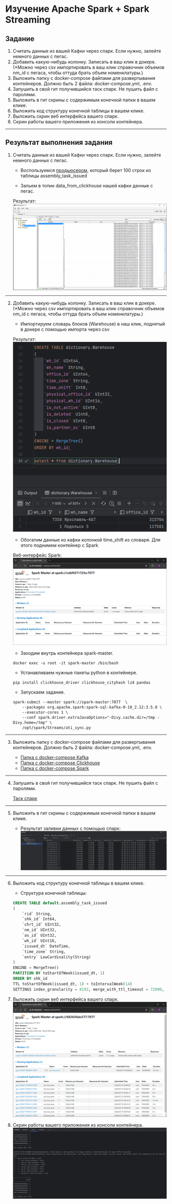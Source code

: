 # Изучение Apache Spark + Spark Streaming

## Задание
1. Считать данные из вашей Кафки через спарк. Если нужно, залейте немного данных с пегас.
2. Добавить какую-нибудь колонку. Записать в ваш клик в докере. (*Можно через csv импортировать в ваш клик справочник объемов nm_id с пегаса, чтобы оттуда брать объем номенклатуры.)
3. Выложить папку с docker-compose файлами для развертывания контейнеров. Должно быть 2 файла: docker-compose.yml, .env.
4. Запушить в свой гит получившийся таск спарк. Не пушить файл с паролями.
5. Выложить в гит скрины с содержимым конечной папки в вашем клике. 
6. Выложить код структуру конечной таблицы в вашем клике.
7. Выложить скрин веб интерфейса вашего спарк.
8. Скрин работы вашего приложения из консоли контейнера.

___

## Результат выполнения задания

1. Считать данные из вашей Кафки через спарк. Если нужно, залейте немного данных с пегас.

    - Воспользуемся [продьюсером](kafka/producer.py), который берет 100 строк из таблицы assembly_task_issued
    
    - Зальем в топик data_from_clickhouse нашей кафки данные с пегас.

     Результат:
    ![Результат выполнения первого задания](screens/task_1.png)
___

2. Добавить какую-нибудь колонку. Записать в ваш клик в докере. (*Можно через csv импортировать в ваш клик справочник объемов nm_id с пегаса, чтобы оттуда брать объем номенклатуры.)

    - Импортируем словарь блоков (Warehouse) в наш клик, поднятый в докере с помощью импорта через csv

    Результат:
    ![Результат выполнения второго задания](screens/task_2_1.png)

    - Обогатим данные из кафки колонкой time_shift из словаря. Для этого поднимем контейнер с Spark
   
    Веб-интерфейс Spark:
    ![Результат выполнения второго задания](screens/task_2_2.png)

    - Заходим внутрь контейнера spark-master.

    ```shell
    docker exec -u root -it spark-master /bin/bash
    ```

    - Устанавливаем нужные пакеты python в контейнере.

    ```shell
    pip install clickhouse_driver clickhouse_cityhash lz4 pandas
    ```

    - Запускаем задание.

    ```shell
    spark-submit --master spark://spark-master:7077  \
        --packages org.apache.spark:spark-sql-kafka-0-10_2.12:3.5.0 \
        --executor-cores 1 \
        --conf spark.driver.extraJavaOptions="-Divy.cache.dir=/tmp -Divy.home=/tmp" \
        /opt/spark/Streams/ati_sync.py
    ```
___

3. Выложить папку с docker-compose файлами для развертывания контейнеров. Должно быть 2 файла: docker-compose.yml, .env.

    - [Папка с docker-compose Kafka](kafka/)
    - [Папка с docker-compose Clickhouse](clickhouse/)
    - [Папка с docker-compose Spark](spark/)
___

4. Запушить в свой гит получившийся таск спарк. Не пушить файл с паролями.
   
   [Таск спарк](Streams/ati_sync.py)
___

5. Выложить в гит скрины с содержимым конечной папки в вашем клике.
   
   - Результат заливки данных с помощью спарк:
   ![Пролитые данные с новой колонкой](screens/task_5.png)
___

6. Выложить код структуру конечной таблицы в вашем клике.

   - Структура конечной таблицы:
   ```sql
   CREATE TABLE default.assembly_task_issued
   (
       `rid` String,
       `shk_id` Int64,
       `chrt_id` UInt32,
       `nm_id` UInt32,
       `as_id` UInt32,
       `wh_id` UInt16,
       `issued_dt` DateTime,
       `time_zone` String,
       `entry` LowCardinality(String)
   )
   ENGINE = MergeTree()
   PARTITION BY toStartOfWeek(issued_dt, 1)
   ORDER BY shk_id
   TTL toStartOfWeek(issued_dt, 1) + toIntervalWeek(14)
   SETTINGS index_granularity = 8192, merge_with_ttl_timeout = 72000, ttl_only_drop_parts = 1;
   ```

7. Выложить скрин веб интерфейса вашего спарк.
   ![Скрин веб интерфейса Spark](screens/task_7.png)

8. Скрин работы вашего приложения из консоли контейнера.
   ![Скрин работы приложения из консоли контейнера](screens/task_8.png)


